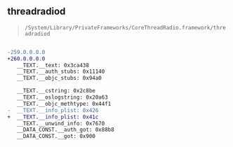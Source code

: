 ## threadradiod

> `/System/Library/PrivateFrameworks/CoreThreadRadio.framework/threadradiod`

```diff

-259.0.0.0.0
+260.0.0.0.0
   __TEXT.__text: 0x3ca438
   __TEXT.__auth_stubs: 0x11140
   __TEXT.__objc_stubs: 0x94a0

   __TEXT.__cstring: 0x2c8be
   __TEXT.__oslogstring: 0x20a63
   __TEXT.__objc_methtype: 0x44f1
-  __TEXT.__info_plist: 0x426
+  __TEXT.__info_plist: 0x41c
   __TEXT.__unwind_info: 0x7670
   __DATA_CONST.__auth_got: 0x88b8
   __DATA_CONST.__got: 0x900

```
